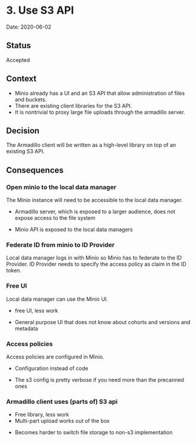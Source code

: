 # 3. Use S3 API

Date: 2020-06-02

## Status

Accepted

## Context

* Minio already has a UI and an S3 API that allow administration of files and buckets.
* There are existing client libraries for the S3 API.
* It is nontrivial to proxy large file uploads through the armadillo server.

## Decision

The Armadillo client will be written as a high-level library on top of an existing S3 API.

## Consequences

### Open minio to the local data manager
The Minio instance will need to be accessible to the local data manager.
+ Armadillo server, which is exposed to a larger audience, does not expose access to the file system
- Minio API is exposed to the local data managers

### Federate ID from minio to ID Provider
Local data manager logs in with Minio so Minio has to federate to the ID Provider.
ID Provider needs to specify the access policy as claim in the ID token. 

### Free UI
Local data manager can use the Minio UI.
+ free UI, less work
- General purpose UI that does not know about cohorts and versions and metadata

### Access policies
Access policies are configured in Minio.
+ Configuration instead of code
- The s3 config is pretty verbose if you need more than the precanned ones

### Armadillo client uses (parts of) S3 api
+ Free library, less work
+ Multi-part upload works out of the box
- Becomes harder to switch file storage to non-s3 implementation

